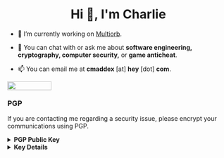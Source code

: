 <h1 align="center">Hi 👋, I'm Charlie</h1>

- 🔭 I’m currently working on [Multiorb](https://multi.sh).

- 💬 You can chat with or ask me about **software engineering, cryptography, computer security,** or **game anticheat**.

- 📫 You can email me at **cmaddex** [at] **hey** [dot] **com**.

<p align="center">
<img align="left" width="100" height="20" src="https://hits.link/hits?url=https://github.com/olienth&bgRight=FAA0A0" />
</p>
<br/>

### PGP
If you are contacting me regarding a security issue, please encrypt your communications using PGP.

<details>
  <summary><strong>PGP Public Key</strong></summary>
  
```
-----BEGIN PGP PUBLIC KEY BLOCK-----

mQINBGMp0kYBEAC+Niwd0EXGfaqA0r8H8txAWlAHLT6ji/CIZUxnUvpbqZhH1NFR
yp/oXOkPssaOmG4qLf4je2e1RB4c/YaBApAnbmgVCiWqCcgRG9ApmfX0hV+7Ijdt
UHPh/ZFV1g+pZ6BkdpQYQKRAPOXY2cr7vdS8tWyqxeJXK8YIV3Qp6s/zU1jq4DFw
5izUoUuCdrEGku80ZuubtRSpjIQasy97AnpdjBSlxgf7ujm+oxQVJUGFjEMVk4BI
YfJYaDFVEDnZztBBvff+G7iQGzwB+Z/3eMZx7KhJqfaJroQPeW+lX/wnCjyGO3am
L4KdG6neY8VcwDBYegkG5B13Ck3pfFWXYETIb2zfRkWvr3QHizrXnDzE7u7g3lqE
ekCDlzm6Da5+F7PETvXEL4yQgIhxtl05uoNJoSqXcSR5wk0GpURoH40M+1AnZFGn
ebqa2It5bulzKQuZmrY5Dn8i/kzCUNecH6s/5+FiielLT/AxnAVgiHp7RYgST2+K
Q708m+9f5QgS3oLPagP+anm5SvaTDMpkBMZa+oJdTk3ca1pNBl9CFsLyqBAlW40e
6kOraDtNii8rQw7G4HLGF31o8XjKbvgEmX25WYSfrux55nyb4WF8gxSMEFp7d1jQ
gltR4Hy1PqJFSaDBf20UQN6Gejm6hQR2uG7XVgYtkTS+wZKPE2FMzJURmQARAQAB
tCFDaGFybGllIE1hZGRleCA8Y2hhcmxpZUBtdWx0aS5zaD6JAlcEEwEIAEECGwMF
CwkIBwICIgIGFQoJCAsCBBYCAwECHgcCF4AWIQRWOrozcSVd7mzMtn9vZbbNSncp
wQUCYynTjgUJBaVfqAAKCRBvZbbNSncpwaZwEAC1OH3p29bNw1ChcDlQrLjiLeTI
EtAyENxhNH2omw7Rzh6J+cHSywLtRqo2/mRSan8teoiGtRSeQN2RkeksthvKGl+U
XfItpsubYlznAZS+yz2S/snjQID93XKB0rEUiinw4wVatYgBb1cSnfn0uvkS1JcK
Tu4D23tdfAUEkGCzc9+sXszMkrNZY0zMayrzjeTVns2pDNhLvPtTmQD1yIm1FGuB
KZHfxXNCBdKSvtP203VUTbbGGr7k6aiRsr9yDPzuqGEfp8P2XkF/4wVK++Dg7yzM
wUI1YA9wvet8mLk1WyX0p/LPbEhmilRt+R2IEhilqIi2bqsyOllYntIS/eE48cN/
p0yQWGHI8oALlxpqpH4bbG6S5wp+F9tfRtm8uH6Bb1At+5wike8eo8W34KNtDmFx
HwopziSy9abFx+EQusfgokRRDNcTe40xV7+OvlDCpNnvOYyFAMeERv2KZ9cGTWdp
qDSQTsHM4mct5oV5PqusZZo/IlWyJMUTUQLiGjuMMTQk3rSHE+6Z5vvBg64nsqFw
xeI1pC0EzlPV0GNJVTU2NzT7nlP8FXG2Dbe7lW1TEHF3SJ0m98wCkBZ6tUpAyRG2
hLRNHVPrsMc/dr149WId3zM+aqUePmV5MUtW6BV7M0DcQwBXMlUOwYUfeiX/Mu7h
D0J7bh2ybeEE/d2NH7kCDQRjKdJGARAA1adAQlgEDKIV2FmvqnNmLhY0ubZSyj0N
kOapKn6mvzF9V+PTtuJl+UwWtCbqJyDvfzD7+BjcFqSmw9b6G+kzLJR1MZAsA5hq
ACgQJW4dbOvOsXfxFHD843cGTsIDj9mfgxcQehBDsKPOQxvNg2jkkZZ8y0I6jwB1
boKKhmgwyG1mGNcJGXMqSiY5PN4TJ+MgwPbfloFPZTI6wU5MwUtHbsS7Kvz1yaGu
du6HxU0UQvX/FhmAW1YoJ8/bFMJOxzNW456J4J9UzlFuf6nVy5KbG1WOXe9QtjFr
CZi6tUH+gohn+fG/3E61ZLk6VzTqA+jOOWLbYHvS5HKb7oLw/Lp9IslKQYwnuDdC
/juPdt9MShk3uOJhuGJbMK1A6DCjtmSPMNFssam/4Zy6n1TQNH25VLyy9pz4h2/n
iZ3iTLCliYKgLzVTOOtgKQsWb1tN44yYQHnVuAcsNxTxW2H8sz0MtJetgnnWfSy4
c8SAg5pPseFrLghX2N4b5S7arnVhMcxIDgAGRPV/8+W+SDT1Mf2u+oNJ0aaBbblK
k1g1CzCDjaEZNXuaIHDgraSW65aJnaTDrSlRlHDpW2HLR5L6J8AcWuHyWGCIPuDk
j2LQhQ/9r7tMh+R9CWAeOFqIBK3XEwtOd5tnYyI6A1wWRy6N9WEh8DB2yTEoqwiJ
vctchK39EHsAEQEAAYkCPAQYAQgAJgIbIBYhBFY6ujNxJV3ubMy2f29lts1KdynB
BQJjKdOVBQkFpV+oAAoJEG9lts1KdynBy0MP/A/mb8PL7Vc9RPDkn5LGVgWIUnuh
45V+ycmmlt4evZJHMKXoF7m0R5E5y+klT8hqt3hidlV2ceSnjjUGF3HOkOIi++UF
qa17keyWZvyLE9dKUyXqgBWNZy+lQKdVoZ8Tm0a+n7sXye5YnQfj6EEtsw8vrs+f
42RYJhR+KfQQRO8B2aah0bSWqsiez4ympxblmy70WR4GPefIBdqCfENxJvjMY/+h
O1ZUqywu1lSu/Q3GeV8bnFLrjNmt51vkUpRNZIDVoj9WmSdBALM6l3BBYK8UiB8Y
29wv9qun7Tc+L255Wr5itE13xDzvBoYYGqMek0O8DC12ujlxaBtUDVk3Yzu7oGNi
72ACyYUb/7kduwLDiJzWaOgx5tNJaRCWxVMDIN8pPlhgOH2lM9cJCOQU5toI9TMM
GPsEKpTrcEtX3PIUcgwcjoHN+m6+bqftAr+dK5zgSCcL2Qsw0q8whoZmEQyCkStR
DPP1mBWqSln0uZYrnD1AngQ+jfb3pzBPj6iDzyjXPhjLFtqMR3dy+pt8BHNN9q3E
mDpDhcgMDHn+fgoayB7qud/W6Ou7Mg5mfag4R0drbUcdGaNk+dZT4Uf4mB+nZs51
26WakTxNdZDuhFjGMicO0XLIsXWFMP5y1uR0vndy+5zxUErvBTZ5/AA7SoZmhhth
MQycqcmvBZXbX/qiuQINBGMp0kYBEAC4HfrqX0Go7uudeorEQfmoWSKjyPGhTIrm
7Z9ES+vScZPU8xLQ8vPpMZ406k7G4NTXJZOwUdIjqNHzfHhDbJMFyYEsaIAw/o25
bD6p7NbcExgEYLJicXWWOyL1N3tdd5ciFsNvWrlAA67kbcGIIsdFuGET4zu8d9Vb
jZdHBcJJ46L92OaCU82Ood9hFG/HMK8sBlWlvjIKeUJWTY2zTJX7gN0v9MXl3XLU
d7ZAnida7S2l5iGZBxjVHQxXapCLv8TTZO1DDIUZQ7LdYgXONoLdDt5joBmlaOhT
PwkPVQLqCTPL0p//XOhEnP8bqHx/dhb1oumSwWlu6IhEEe1CNilhqEYAODoCAYJW
go9DP5hJ+1lsgmuL2qZ2XjZz8bSVQ+5eppt3SSoFeVzIrulqEaI1cRO38We+REYm
lhHESdNVbVhtQ1JpqG6R8juOtNWJye8cTd706RE0NTyGdnKXwaCBYCarC8g17LY5
npZIG9LGo3huFknPu/F57uX1rGEQura5/QXlSNwyz4gS/kazVIxSI2kYGuzKaemd
fciCpXe+ah6DPPRHSTJWQWUsvDckRY3MONcvE6l5M2VIOkxeg6GcZLEJ2IZRKkrM
jfh/hBuVrtYaQZ5+Z0oxJQ3vurKSRgeQcDv/tvNjHoLOBLRBgkXGOQtOQfTMAlWt
CKhFLmOCMwARAQABiQI8BBgBCAAmAhsMFiEEVjq6M3ElXe5szLZ/b2W2zUp3KcEF
AmMp05wFCQWlX6gACgkQb2W2zUp3KcEH4BAAii51jbAupajb/kppEcrMR7WqrI+k
f8LXtFllc0aQqMPMZFxS/wyXoB5M1RLq/PSA7xqJwENjDyOPnKqDz+IFa/0g48LA
CJf2gNXTFxqdKkEZsqVt21XC8SfiJDSluBIHtioaLAl+DDRKHl38m5qrqXzk8uCF
d08k1d36aJMdKZMt7XmNAN/ja0+PKc2MXGOmHr1Xbj17YK9eLoffRqhbo1DyRHZt
V2zj1MFob2Dprwq3+vfHAEiYmIk/bycW+/2QcVFQ5q/ZDmx8DAzz1CBlhzWFRQna
4GrMrvJS9fevYM27sy9QHZ/2GXwHGYXXBjLLxBPpQNo0j/H6mvaShhAa+fPDp/3O
bmuTF3RiglkHsYkC+2+s+/8hUJsqeY6vSFY96igJoCsqx8WuhXHbIBlTwoB2sPOb
JWCWjbClaaJ9nSSGYytFMzJ28z/fN+aUNWrxQCWfI6J43MUeRrtnHBQaXHwVpdRZ
tbBivQ2rXaQaI32Wras/LRZEJRGKHGjunNlQSwVEXxXP8NkloRS58uy5JsHlr4vR
rU8AInUi67pHdIkCff3G14rqQE94JuB0riwK2U933d8o08YfnN9r5KsV3XCCuPCY
RIUV+7+HaxjGN6elTmSzvmg3a7QJl9s7NtVXNeY0iJZWop3imElTOiB+dABqKAQ4
mZ0EvJeS+3dmEcA=
=7M4D
-----END PGP PUBLIC KEY BLOCK-----
```
</details>

<details>
  <summary><strong>Key Details</strong></summary>

**Key ID:** 4A7729C1

**Key Type:** RSA

**Expires:** 9/20/2025

**Key Size:** 4,096-bit

**Fingerprint:** 563A BA33 7125 5DEE 6CCC B67F 6F65 B6CD 4A77 29C1

**UserID:** Charlie Maddex

**Usage:** Signing, Encryption, Certifying User-IDs, SSH Authentication

**Other Information:** This key was generated on a FIPS 140-2 level 3 validated card. This means that physical possession of the access card and its PIN are needed for message decryption.
</details>
